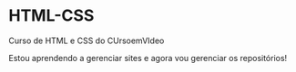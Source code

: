 # HTML-CSS
 Curso de HTML e CSS do CUrsoemVIdeo

 Estou aprendendo a gerenciar sites e agora vou gerenciar os repositórios!
